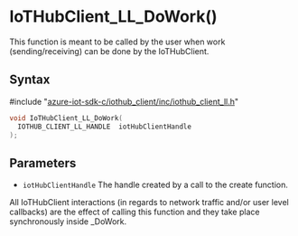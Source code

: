 # IoTHubClient_LL_DoWork()

This function is meant to be called by the user when work (sending/receiving) can be done by the IoTHubClient.

## Syntax

\#include "[azure-iot-sdk-c/iothub_client/inc/iothub_client_ll.h](../iothub-client-ll-h.md)"  
```C
void IoTHubClient_LL_DoWork(
  IOTHUB_CLIENT_LL_HANDLE  iotHubClientHandle
);
```

## Parameters
* `iotHubClientHandle` The handle created by a call to the create function.

All IoTHubClient interactions (in regards to network traffic and/or user level callbacks) are the effect of calling this function and they take place synchronously inside _DoWork.

